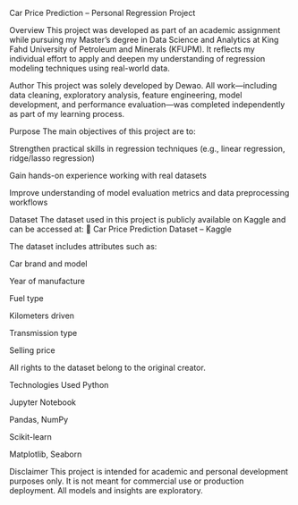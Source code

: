 Car Price Prediction – Personal Regression Project

Overview
This project was developed as part of an academic assignment while pursuing my Master’s degree in Data Science and Analytics at King Fahd University of Petroleum and Minerals (KFUPM). It reflects my individual effort to apply and deepen my understanding of regression modeling techniques using real-world data.

Author
This project was solely developed by Dewao. All work—including data cleaning, exploratory analysis, feature engineering, model development, and performance evaluation—was completed independently as part of my learning process.

Purpose
The main objectives of this project are to:

Strengthen practical skills in regression techniques (e.g., linear regression, ridge/lasso regression)

Gain hands-on experience working with real datasets

Improve understanding of model evaluation metrics and data preprocessing workflows

Dataset
The dataset used in this project is publicly available on Kaggle and can be accessed at:
🔗 Car Price Prediction Dataset – Kaggle

The dataset includes attributes such as:

Car brand and model

Year of manufacture

Fuel type

Kilometers driven

Transmission type

Selling price

All rights to the dataset belong to the original creator.

Technologies Used
Python

Jupyter Notebook

Pandas, NumPy

Scikit-learn

Matplotlib, Seaborn

Disclaimer
This project is intended for academic and personal development purposes only. It is not meant for commercial use or production deployment. All models and insights are exploratory.

